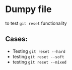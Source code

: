 # Dumpy file
 to test ```git reset``` functionality 

 ## Cases: 

 - Testing ```git reset --hard```
 - testing ```git reset --soft```
 - testing ```git reset --mixed```